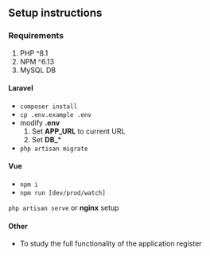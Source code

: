 ## Setup instructions
### Requirements
1. PHP ^8.1
2. NPM ^6.13
3. MySQL DB

#### Laravel
- `composer install`
- `cp .env.example .env`
- modify **.env**
    1. Set **APP_URL** to current URL
    2. Set **DB_***
- `php artisan migrate`

#### Vue
- `npm i`
- `npm run [dev/prod/watch]`

`php artisan serve` or **nginx** setup

#### Other
- To study the full functionality of the application register
